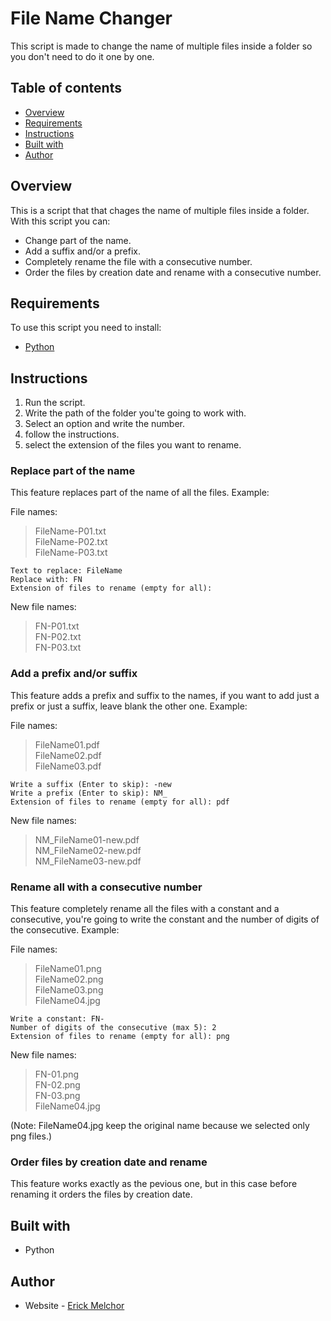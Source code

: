 # File Name Changer

This script is made to change the name of multiple files inside a folder so you don't need to do it one by one.

## Table of contents

- [Overview](#overview)
- [Requirements](#requirements)
- [Instructions](#instructions)
- [Built with](#built-with)
- [Author](#author)


## Overview

This is a script that that chages the name of multiple files inside a folder. 
With this script you can: 
- Change part of the name.
- Add a suffix and/or a prefix.
- Completely rename the file with a consecutive number.
- Order the files by creation date and rename with a consecutive number.


## Requirements

To use this script you need to install:

- [Python](https://www.python.org/downloads/)

## Instructions

1. Run the script.
2. Write the path of the folder you'te going to work with.
3. Select an option and write the number.
4. follow the instructions.
5. select the extension of the files you want to rename.

### Replace part of the name
This feature replaces part of the name of all the files.
Example:

File names:

> FileName-P01.txt  
> FileName-P02.txt  
> FileName-P03.txt  

    Text to replace: FileName
    Replace with: FN
    Extension of files to rename (empty for all):

New file names:

> FN-P01.txt    
> FN-P02.txt    
> FN-P03.txt    

### Add a prefix and/or suffix

This feature adds a prefix and suffix to the names, if you want to add just a prefix or just a suffix, leave blank the other one.
Example:

File names:

> FileName01.pdf    
> FileName02.pdf    
> FileName03.pdf    

    Write a suffix (Enter to skip): -new
    Write a prefix (Enter to skip): NM_
    Extension of files to rename (empty for all): pdf

New file names:

> NM_FileName01-new.pdf     
> NM_FileName02-new.pdf     
> NM_FileName03-new.pdf     

### Rename all with a consecutive number

This feature completely rename all the files with a constant and a consecutive, you're going to write the constant and the number of digits of the consecutive.
Example:

File names:

> FileName01.png    
> FileName02.png    
> FileName03.png    
> FileName04.jpg    

    Write a constant: FN-
    Number of digits of the consecutive (max 5): 2
    Extension of files to rename (empty for all): png

New file names:

> FN-01.png     
> FN-02.png     
> FN-03.png     
> FileName04.jpg    

(Note: FileName04.jpg keep the original name because we selected only png files.)

### Order files by creation date and rename

This feature works exactly as the pevious one, but in this case before renaming it orders the files by creation date.

## Built with

- Python

## Author

- Website - [Erick Melchor](https://github.com/Melchor16)


